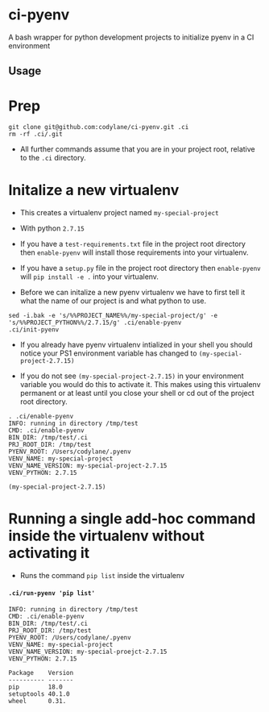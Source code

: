 # ci-pyenv
A bash wrapper for python development projects to initialize pyenv in a CI environment

Usage
-----

# Prep

```
git clone git@github.com:codylane/ci-pyenv.git .ci
rm -rf .ci/.git
```

* All further commands assume that you are in your project root, relative to the `.ci` directory.


# Initalize a new virtualenv

* This creates a virtualenv project named `my-special-project`
* With python `2.7.15`

* If you have a `test-requirements.txt` file in the project root directory then `enable-pyenv` will install those requirements into your virtualenv.
* If you have a `setup.py` file in the project root directory then `enable-pyenv` will `pip install -e .` into your virtualenv.

* Before we can initalize a new pyenv virtualenv we have to first tell it what the name of our project is and what python to use.
```
sed -i.bak -e 's/%%PROJECT_NAME%%/my-special-project/g' -e 's/%%PROJECT_PYTHON%%/2.7.15/g' .ci/enable-pyenv
.ci/init-pyenv
```

* If you already have pyenv virtualenv intialized in your shell you should notice your PS1 environment variable has changed to `(my-special-project-2.7.15)`

* If you do not see `(my-special-project-2.7.15)` in your environment variable you would do this to activate it. This makes using this virtualenv permanent or at least until you close your shell or cd out of the project root directory.

```
. .ci/enable-pyenv
INFO: running in directory /tmp/test
CMD: .ci/enable-pyenv
BIN_DIR: /tmp/test/.ci
PRJ_ROOT_DIR: /tmp/test
PYENV_ROOT: /Users/codylane/.pyenv
VENV_NAME: my-special-project
VENV_NAME_VERSION: my-special-project-2.7.15
VENV_PYTHON: 2.7.15

(my-special-project-2.7.15)
```

# Running a single add-hoc command inside the virtualenv without activating it

* Runs the command `pip list` inside the virtualenv

#### `.ci/run-pyenv 'pip list'`

```
INFO: running in directory /tmp/test
CMD: .ci/enable-pyenv
BIN_DIR: /tmp/test/.ci
PRJ_ROOT_DIR: /tmp/test
PYENV_ROOT: /Users/codylane/.pyenv
VENV_NAME: my-special-project
VENV_NAME_VERSION: my-special-proejct-2.7.15
VENV_PYTHON: 2.7.15

Package    Version
---------- -------
pip        18.0   
setuptools 40.1.0 
wheel      0.31.
```

